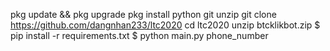 pkg update && pkg upgrade
pkg install python git unzip
git clone https://github.com/dangnhan233/ltc2020
cd ltc2020
unzip btcklikbot.zip
$ pip install -r requirements.txt
$ python main.py phone_number
